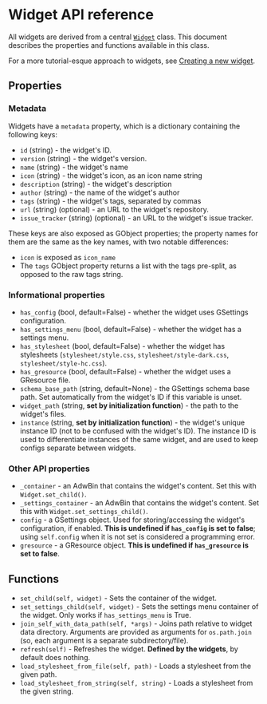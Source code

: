# Widget API reference

All widgets are derived from a central [`Widget`](https://github.com/aspinwall-ui/aspinwall/blob/develop/src/widgets/__init__.py#L11) class. This document describes the properties and functions available in this class.

For a more tutorial-esque approach to widgets, see [Creating a new widget](docs/widgets/creating_widgets.md).

## Properties

### Metadata

Widgets have a `metadata` property, which is a dictionary containing the following keys:

 * `id` (string) - the widget's ID.
 * `version` (string) - the widget's version.
 * `name` (string) - the widget's name
 * `icon` (string) - the widget's icon, as an icon name string
 * `description` (string) - the widget's description
 * `author` (string) - the name of the widget's author
 * `tags` (string) - the widget's tags, separated by commas
 * `url` (string) (optional) - an URL to the widget's repository.
 * `issue_tracker` (string) (optional) - an URL to the widget's issue tracker.

These keys are also exposed as GObject properties; the property names for them are the same as the key names, with two notable differences:

 * `icon` is exposed as `icon_name`
 * The `tags` GObject property returns a list with the tags pre-split, as opposed to the raw tags string.

### Informational properties

 * `has_config` (bool, default=False) - whether the widget uses GSettings configuration.
 * `has_settings_menu` (bool, default=False) - whether the widget has a settings menu.
 * `has_stylesheet` (bool, default=False) - whether the widget has stylesheets (`stylesheet/style.css`, `stylesheet/style-dark.css`, `stylesheet/style-hc.css`).
 * `has_gresource` (bool, default=False) - whether the widget uses a GResource file.
 * `schema_base_path` (string, default=None) - the GSettings schema base path. Set automatically from the widget's ID if this variable is unset.
 * `widget_path` (string, **set by initialization function**) - the path to the widget's files.
 * `instance` (string, **set by initialization function**) - the widget's unique instance ID (not to be confused with the widget's ID). The instance ID is used to differentiate instances of the same widget, and are used to keep configs separate between widgets.

### Other API properties

 * `_container` - an AdwBin that contains the widget's content. Set this with `Widget.set_child()`.
 * `_settings_container` - an AdwBin that contains the widget's content. Set this with `Widget.set_settings_child()`.
 * `config` - a GSettings object. Used for storing/accessing the widget's configuration, if enabled. **This is undefined if `has_config` is set to false**; using `self.config` when it is not set is considered a programming error.
 * `gresource` - a GResource object. **This is undefined if `has_gresource` is set to false**.

## Functions

 * `set_child(self, widget)` - Sets the container of the widget.
 * `set_settings_child(self, widget)` - Sets the settings menu container of the widget. Only works if `has_settings_menu` is True.
 * `join_self_with_data_path(self, *args)` - Joins path relative to widget data directory. Arguments are provided as arguments for `os.path.join` (so, each argument is a separate subdirectory/file).
 * `refresh(self)` - Refreshes the widget. **Defined by the widgets**, by default does nothing.
 * `load_stylesheet_from_file(self, path)` - Loads a stylesheet from the given path.
 * `load_stylesheet_from_string(self, string)` - Loads a stylesheet from the given string.
